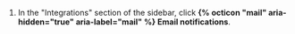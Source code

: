1. In the "Integrations" section of the sidebar, click **{% octicon "mail" aria-hidden="true" aria-label="mail" %} Email notifications**.
